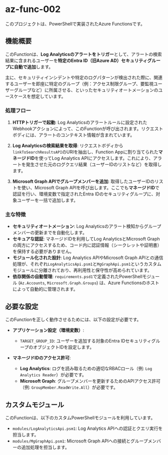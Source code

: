 # az-func-002

このプロジェクトは、PowerShellで実装されたAzure Functionsです。

## 機能概要

このFunctionは、**Log Analyticsのアラートをトリガー**として、アラートの検索結果に含まれるユーザーを**特定のEntra ID（旧Azure AD）セキュリティグループに自動で追加**します。

主に、セキュリティインシデントや特定のログパターンが検出された際に、関連するユーザーを即座に特定のグループ（例：アクセス制限グループ、要監視ユーザーグループなど）に所属させる、といったセキュリティオートメーションのユースケースを想定しています。

### 処理フロー

1.  **HTTPトリガーで起動**:
    Log Analyticsのアラートルールに設定されたWebhookアクションによって、このFunctionが呼び出されます。リクエストボディには、アラートのコンテキスト情報が含まれています。

2.  **Log Analyticsの検索結果を取得**:
    リクエストボディから`linkToSearchResultsAPI`のURIを抽出し、Function Appに割り当てられた**マネージドID**を使ってLog Analytics APIにアクセスします。これにより、アラートを発生させた元のログクエリ結果（ユーザーIDのリストなど）を取得します。

3.  **Microsoft Graph APIでグループメンバーを追加**:
    取得したユーザーIDのリストを使い、Microsoft Graph APIを呼び出します。ここでも**マネージドID**で認証を行い、環境変数で指定されたEntra IDのセキュリティグループに、対象ユーザーを一括で追加します。

### 主な特徴

*   **セキュリティオートメーション**: Log Analyticsのアラート検知からグループメンバーの更新までを自動化します。
*   **セキュアな認証**: マネージドIDを利用してLog AnalyticsとMicrosoft Graphの両方にアクセスするため、コード内に認証情報（シークレットや証明書）を保持する必要がありません。
*   **モジュール化された設計**: Log Analytics APIやMicrosoft Graph APIとの通信処理が、それぞれ`LogAnalyticsApi.psm1`と`MgGraphApi.psm1`というカスタムモジュールに分離されており、再利用性と保守性が高められています。
*   **依存関係の自動管理**: `requirements.psd1`で定義されたPowerShellモジュール (`Az.Accounts`, `Microsoft.Graph.Groups`) は、Azure Functionsのホストによって自動的に管理されます。

## 必要な設定

このFunctionを正しく動作させるためには、以下の設定が必要です。

*   **アプリケーション設定（環境変数）**:
    *   `TARGET_GROUP_ID`: ユーザーを追加する対象のEntra IDセキュリティグループのオブジェクトIDを設定します。

*   **マネージドIDのアクセス許可**:
    *   **Log Analytics**: ログを読み取るための適切なRBACロール（例: `Log Analytics Reader`）が必要です。
    *   **Microsoft Graph**: グループメンバーを更新するためのAPIアクセス許可（例: `GroupMember.ReadWrite.All`）が必要です。

## カスタムモジュール

このFunctionは、以下のカスタムPowerShellモジュールを利用しています。

*   `modules/LogAnalyticsApi.psm1`: Log Analytics APIへの認証とクエリ実行を担当します。
*   `modules/MgGraphApi.psm1`: Microsoft Graph APIへの接続とグループメンバーの追加処理を担当します。
